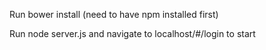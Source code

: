 Run bower install (need to have npm installed first)

Run node server.js and navigate to localhost/#/login to start